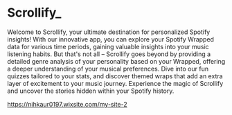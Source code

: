 # Scrollify_
Welcome to Scrollify, your ultimate destination for personalized Spotify insights! With our innovative app, you can explore your Spotify Wrapped data for various time periods, gaining valuable insights into your music listening habits. But that's not all – Scrollify goes beyond by providing a detailed genre analysis of your personality based on your Wrapped, offering a deeper understanding of your musical preferences. Dive into our fun quizzes tailored to your stats, and discover themed wraps that add an extra layer of excitement to your music journey. Experience the magic of Scrollify and uncover the stories hidden within your Spotify history.

https://nihkaur0197.wixsite.com/my-site-2
